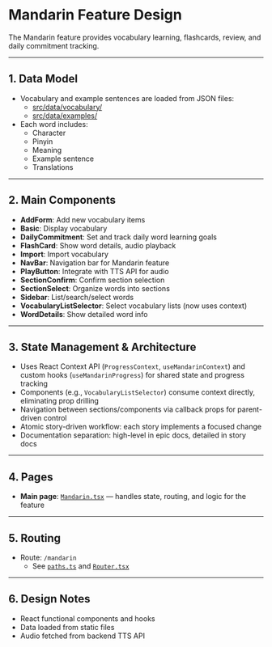 # Mandarin Feature Design

The Mandarin feature provides vocabulary learning, flashcards, review, and daily commitment tracking.

---

## 1. Data Model

- Vocabulary and example sentences are loaded from JSON files:
  - [src/data/vocabulary/](../../../../src/data/vocabulary/)
  - [src/data/examples/](../../../../src/data/examples/)
- Each word includes:
  - Character
  - Pinyin
  - Meaning
  - Example sentence
  - Translations

---

## 2. Main Components

- **AddForm**: Add new vocabulary items
- **Basic**: Display vocabulary
- **DailyCommitment**: Set and track daily word learning goals
- **FlashCard**: Show word details, audio playback
- **Import**: Import vocabulary
- **NavBar**: Navigation bar for Mandarin feature
- **PlayButton**: Integrate with TTS API for audio
- **SectionConfirm**: Confirm section selection
- **SectionSelect**: Organize words into sections
- **Sidebar**: List/search/select words
- **VocabularyListSelector**: Select vocabulary lists (now uses context)
- **WordDetails**: Show detailed word info

---

## 3. State Management & Architecture

- Uses React Context API (`ProgressContext`, `useMandarinContext`) and custom hooks (`useMandarinProgress`) for shared state and progress tracking
- Components (e.g., `VocabularyListSelector`) consume context directly, eliminating prop drilling
- Navigation between sections/components via callback props for parent-driven control
- Atomic story-driven workflow: each story implements a focused change
- Documentation separation: high-level in epic docs, detailed in story docs

---

## 4. Pages

- **Main page**: [`Mandarin.tsx`](../../pages/Mandarin.tsx) — handles state, routing, and logic for the feature

---

## 5. Routing

- Route: `/mandarin`
  - See [`paths.ts`](../../../../src/constants/paths.ts) and [`Router.tsx`](../../../../src/router/Router.tsx)

---

## 6. Design Notes

- React functional components and hooks
- Data loaded from static files
- Audio fetched from backend TTS API
